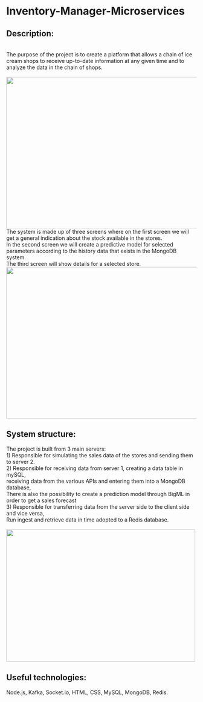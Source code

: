 # Inventory-Manager-Microservices

<h2>Description:</h2>
<br>
The purpose of the project is to create a platform that allows a chain of ice cream shops to receive up-to-date information at any given time and to analyze the data in the chain of shops.
<br>
<br>
<img src="http://www.uploads.co.il/uploads/images/681650092.JPG" width="860" height="400">
<br>
The system is made up of three screens where on the first screen we will get a general indication about the stock available in the stores.<br>
In the second screen we will create a predictive model for selected parameters according to the history data that exists in the MongoDB system.<br>
The third screen will show details for a selected store.<br>
<img src="http://www.uploads.co.il/uploads/images/790555228.JPG" width="860" height="400">
<br>

<h2>System structure:</h2>
The project is built from 3 main servers:<br>
1) Responsible for simulating the sales data of the stores and sending them to server 2.<br>
2) Responsible for receiving data from server 1, creating a data table in mySQL,<br>
receiving data from the various APIs and entering them into a MongoDB database,<br>
There is also the possibility to create a prediction model through BigML in order to get a sales forecast<br>
3) Responsible for transferring data from the server side to the client side and vice versa,<br>
Run ingest and retrieve data in time adopted to a Redis database.<br>
<br>
<img src="http://www.uploads.co.il/uploads/images/427791154.JPG" width="500" height="350">
<br>

<h2>Useful technologies:</h2>
Node.js, Kafka, Socket.io, HTML, CSS, MySQL, MongoDB, Redis.
